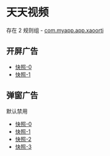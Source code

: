 # 天天视频

存在 2 规则组 - [com.myapp.app.xaoorti](/src/apps/com.myapp.app.xaoorti.ts)

## 开屏广告

- [快照-0](https://i.gkd.li/import/13520474)
- [快照-1](https://i.gkd.li/import/13625351)

## 弹窗广告

默认禁用

- [快照-0](https://i.gkd.li/import/13520475)
- [快照-1](https://i.gkd.li/import/13546700)
- [快照-2](https://i.gkd.li/import/13546701)
- [快照-3](https://i.gkd.li/import/13520477)
